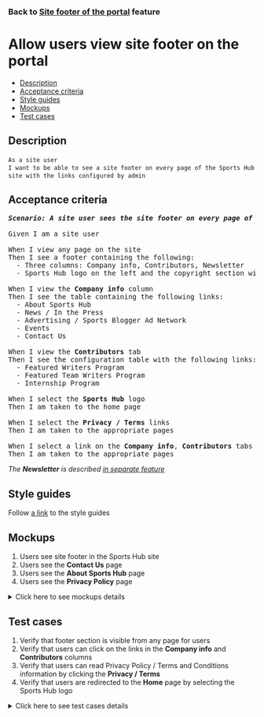 ### Back to [Site footer of the portal](../../) feature

# Allow users view site footer on the portal

- [Description](#description)
- [Acceptance criteria](#acceptance-criteria)
- [Style guides](#style-guides)
- [Mockups](#mockups)
- [Test cases](#test-cases)

## Description

    As a site user
    I want to be able to see a site footer on every page of the Sports Hub site with the links configured by admin

## Acceptance criteria

<pre>
<b><i>Scenario: A site user sees the site footer on every page of the Sports Hub site</i></b>

Given I am a site user

When I view any page on the site
Then I see a footer containing the following:
  - Three columns: Company info, Contributors, Newsletter
  - Sports Hub logo on the left and the copyright section with the links to <b>Privacy Policy</b> and <b>Terms and Conditions</b> pages

When I view the <b>Company info</b> column
Then I see the table containing the following links:
  - About Sports Hub
  - News / In the Press
  - Advertising / Sports Blogger Ad Network
  - Events
  - Contact Us

When I view the <b>Contributors</b> tab
Then I see the configuration table with the following links:
  - Featured Writers Program
  - Featured Team Writers Program
  - Internship Program

When I select the <b>Sports Hub</b> logo
Then I am taken to the home page

When I select the <b>Privacy / Terms</b> links
Then I am taken to the appropriate pages

When I select a link on the <b>Company info</b>, <b>Contributors</b> tabs
Then I am taken to the appropriate pages
</pre>

  <i>The <b>Newsletter</b> is described [in separate feature](/sports_hub_portal/web_application_features/newsletter_email)</i>

## Style guides

Follow [a link](https://www.figma.com/proto/0zkkf5WC77OSpvyD6YXpFE/Style-guides?page-id=0%3A1&node-id=19%3A5368&viewport=266%2C48%2C0.54&scaling=min-zoom&starting-point-node-id=19%3A5368) to the style guides

## Mockups

1. Users see site footer in the Sports Hub site
2. Users see the <b>Contact Us</b> page
3. Users see the <b>About Sports Hub</b> page
4. Users see the <b>Privacy Policy</b> page

<details>
  <summary>Click here to see mockups details</summary>

**1. Users see site footer in the Sports Hub site:**

![Users see site footer in the Sports Hub site](/sports_hub_portal/web_application_features/site_footer/images/site_footer.png)

**2. Users see the Contact Us page:**

![Users see the Contact Us page](/sports_hub_portal/web_application_features/site_footer/images/contact_us.png)

**3. Users see the About Sports Hub page:**

![Users see the About Sports Hub page](/sports_hub_portal/web_application_features/site_footer/images/about_sports_hub.png)

**4. Users see the Privacy Policy page:**

![Users see the Privacy Policy page](/sports_hub_portal/web_application_features/site_footer/images/privacy_policy.png)

</details>

## Test cases

1. Verify that footer section is visible from any page for users
2. Verify that users can click on the links in the <b>Company info</b> and <b>Contributors</b> columns
3. Verify that users can read Privacy Policy / Terms and Conditions information by clicking the <b>Privacy / Terms</b>
4. Verify that users are redirected to the <b>Home</b> page by selecting the Sports Hub logo

<details>
  <summary>Click here to see test cases details</summary>

### **#1. Verify that footer section is visible from any page for users**

|Preconditions|Steps|Expected result
--------------|-----|----------
||1) Browse through different pages|1) The footer section is present on every page|

### **#2. Verify that users can click on the links in the Company info and Contributors columns**

|Preconditions|Steps|Expected result
--------------|-----|----------
||1) Go to the site footer</br>2) In the <b>Company info</b> and <b>Contributors</b> columns, select the links one by one|2) Links show appropriate info or redirect to appropriate pages|

### **#3. Verify that users can read Privacy Policy / Terms and Conditions information by clicking the Privacy / Terms**

|Preconditions|Steps|Expected result
--------------|-----|----------
||1) Go to the site footer</br>2) Select the <b>Privacy</b> link</br>3) Select the <b>Terms</b> link|2) The <b>Privacy Policy</b> page opens</br>3) The <b>Terms and Conditions</b> page opens|

### **#4. Verify that users are redirected to the Home page by selecting the Sports Hub logo**

|Preconditions|Steps|Expected result
--------------|-----|----------
||1) Go to any page except <b>Home</b></br>2) Go to the site footer</br>3) Select the <b>Sports Hub</b> logo|3) The user is redirected to the home page|

</details>
